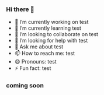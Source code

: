 ### Hi there 👋
- 🔭 I’m currently working on test
- 🌱 I’m currently learning test
- 👯 I’m looking to collaborate on test
- 🤔 I’m looking for help with test
- 💬 Ask me about test
- 📫 How to reach me: test
- 😄 Pronouns: test
- ⚡ Fun fact: test
### coming soon
